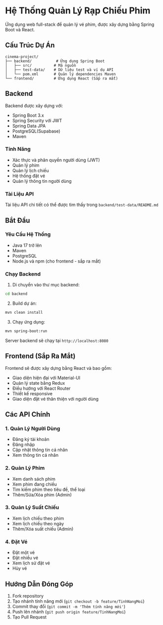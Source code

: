 # Hệ Thống Quản Lý Rạp Chiếu Phim

Ứng dụng web full-stack để quản lý vé  phim, được xây dựng bằng Spring Boot và React.

## Cấu Trúc Dự Án

```
cinema-project/
├── backend/           # Ứng dụng Spring Boot
│   ├── src/          # Mã nguồn
│   ├── test-data/    # Dữ liệu test và ví dụ API
│   └── pom.xml       # Quản lý dependencies Maven
└── frontend/         # Ứng dụng React (Sắp ra mắt)
```

## Backend

Backend được xây dựng với:
- Spring Boot 3.x
- Spring Security với JWT
- Spring Data JPA
- PostgreSQL(Supabase)
- Maven

### Tính Năng
- Xác thực và phân quyền người dùng (JWT)
- Quản lý phim
- Quản lý lịch chiếu
- Hệ thống đặt vé
- Quản lý thông tin người dùng

### Tài Liệu API
Tài liệu API chi tiết có thể được tìm thấy trong `backend/test-data/README.md`

## Bắt Đầu

### Yêu Cầu Hệ Thống
- Java 17 trở lên
- Maven
- PostgreSQL
- Node.js và npm (cho frontend - sắp ra mắt)

### Chạy Backend
1. Di chuyển vào thư mục backend:
```bash
cd backend
```

2. Build dự án:
```bash
mvn clean install
```

3. Chạy ứng dụng:
```bash
mvn spring-boot:run
```

Server backend sẽ chạy tại `http://localhost:8080`

## Frontend (Sắp Ra Mắt)
Frontend sẽ được xây dựng bằng React và bao gồm:
- Giao diện hiện đại với Material-UI
- Quản lý state bằng Redux
- Điều hướng với React Router
- Thiết kế responsive
- Giao diện đặt vé thân thiện với người dùng

## Các API Chính

### 1. Quản Lý Người Dùng
- Đăng ký tài khoản
- Đăng nhập
- Cập nhật thông tin cá nhân
- Xem thông tin cá nhân

### 2. Quản Lý Phim
- Xem danh sách phim
- Xem phim đang chiếu
- Tìm kiếm phim theo tiêu đề, thể loại
- Thêm/Sửa/Xóa phim (Admin)

### 3. Quản Lý Suất Chiếu
- Xem lịch chiếu theo phim
- Xem lịch chiếu theo ngày
- Thêm/Xóa suất chiếu (Admin)

### 4. Đặt Vé
- Đặt một vé
- Đặt nhiều vé
- Xem lịch sử đặt vé
- Hủy vé

## Hướng Dẫn Đóng Góp
1. Fork repository
2. Tạo nhánh tính năng mới (`git checkout -b feature/TinhNangMoi`)
3. Commit thay đổi (`git commit -m 'Thêm tính năng mới'`)
4. Push lên nhánh (`git push origin feature/TinhNangMoi`)
5. Tạo Pull Request

